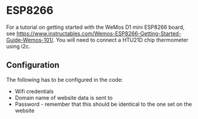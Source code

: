 # ESP8266
For a tutorial on getting started with the WeMos D1 mini ESP8266 board, see https://www.instructables.com/Wemos-ESP8266-Getting-Started-Guide-Wemos-101/.
You will need to connect a HTU21D chip thermometer using i2c.

## Configuration

The following has to be configured in the code:

* Wifi credentials
* Domain name of website data is sent to
* Password - remember that this should be identical to the one set on the website
